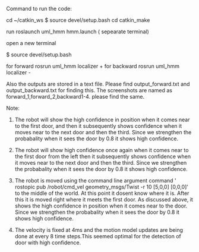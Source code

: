 Command to run the code:

cd ~/catkin_ws
$ source devel/setup.bash
cd catkin_make

run   roslaunch uml_hmm hmm.launch ( sepearate terminal) 

open a new terminal

$ source devel/setup.bash

for forward     rosrun uml_hmm localizer +
for backward    rosrun uml_hmm localizer - 


Also the outputs are stored in a text file. Please find output_forward.txt and output_backward.txt for finding this.
The screenshots are named as forward_1,forward_2,backward1-4. please find the same.

Note:
1. The robot will show the high confidence in position when it comes near to the first door, and then it subsequently shows confidence when it moves near to the next door and then the third. Since we strengthen the probabality when it sees the door by 0.8 it shows high confidence.  

2. The robot will show high confidence once again when it comes near to the first door from the left then it subsequently shows confidence when it moves near to the next door and then the third. Since we strengthen the probabality when it sees the door by 0.8 it shows high confidence.  

3. The robot is moved using the command line argument command ' rostopic pub /robot/cmd_vel geometry_msgs/Twist -r 10 [5,0,0] [0,0,0]' to the middle of the world. At this point it dosent know where it is. After this it is moved right where it meets the first door. As discussed above, it shows the high confidence in position when it comes near to the door. Since we strengthen the probabality when it sees the door by 0.8 it shows high confidence.

4. The velocity is fixed at 4ms and the motion model updates are being done at every 8 time steps.This seemed optimal for the detection of door with high confidence.

